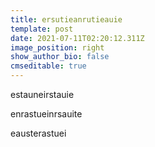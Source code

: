 ```yaml
---
title: ersutieanrutieauie
template: post
date: 2021-07-11T02:20:12.311Z
image_position: right
show_author_bio: false
cmseditable: true
---
```

estauneirstauie

enrastueinrsauite

eausterastuei